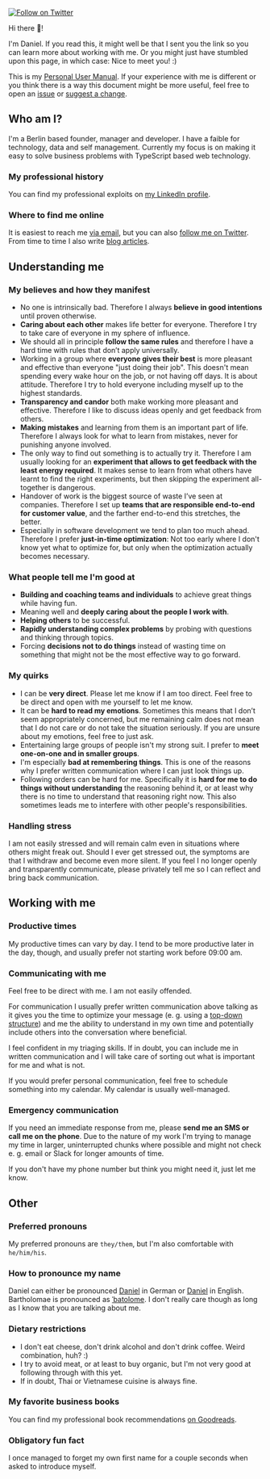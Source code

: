 [![Follow on Twitter](https://img.shields.io/twitter/follow/the_startup_cto?style=flat)](https://twitter.com/The_Startup_CTO?ref_src=twsrc%5Etfw)

Hi there 👋!

I'm Daniel. If you read this, it might well be that I sent you the link so you can learn more about working with me. Or you might just have stumbled upon this page, in which case: Nice to meet you! :)

This is my [Personal User Manual](https://theunconventionalroute.com/personal-user-manual/). If your experience with me is different or you think there is a way this document might be more useful, feel free to open an [issue](https://github.com/dbartholomae/dbartholomae/issues/new) or [suggest a change](https://github.com/dbartholomae/dbartholomae/edit/main/README.md).

## Who am I?

I'm a Berlin based founder, manager and developer. I have a faible for technology, data and self management. Currently my focus is on making it easy to solve business problems with TypeScript based web technology.

### My professional history

You can find my professional exploits on [my LinkedIn profile](https://www.linkedin.com/in/bartholomae/).

### Where to find me online

It is easiest to reach me [via email](mailto:info@bartholomae.name), but you can also [follow me on Twitter](https://twitter.com/intent/follow?original_referer=https%3A%2F%2Fgithub.com%2Fdbartholomae%2Fdbartholomae%2F&ref_src=twsrc%5Etfw&screen_name=The_Startup_CTO&tw_p=followbutton). From time to time I also write [blog articles](http://startup-cto.net/).

## Understanding me

### My believes and how they manifest

* No one is intrinsically bad. Therefore I always __believe in good intentions__ until proven otherwise.
* __Caring about each other__ makes life better for everyone. Therefore I try to take care of everyone in my sphere of influence.
* We should all in principle __follow the same rules__ and therefore I have a hard time with rules that don’t apply universally.
* Working in a group where __everyone gives their best__ is more pleasant and effective than everyone "just doing their job". This doesn't mean spending every wake hour on the job, or not having off days. It is about attitude. Therefore I try to hold everyone including myself up to the highest standards.
* __Transparency and candor__ both make working more pleasant and effective. Therefore I like to discuss ideas openly and get feedback from others.
* __Making mistakes__ and learning from them is an important part of life. Therefore I always look for what to learn from mistakes, never for punishing anyone involved.
* The only way to find out something is to actually try it. Therefore I am usually looking for an __experiment that allows to get feedback with the least energy required__. It makes sense to learn from what others have learnt to find the right experiments, but then skipping the experiment all-together is dangerous.
* Handover of work is the biggest source of waste I’ve seen at companies. Therefore I set up __teams that are responsible end-to-end for customer value__, and the farther end-to-end this stretches, the better.
* Especially in software development we tend to plan too much ahead. Therefore I prefer __just-in-time optimization__: Not too early where I don't know yet what to optimize for, but only when the optimization actually becomes necessary.

### What people tell me I'm good at

* __Building and coaching teams and individuals__ to achieve great things while having fun.
* Meaning well and __deeply caring about the people I work with__.
* __Helping others__ to be successful.
* __Rapidly understanding complex problems__ by probing with questions and thinking through topics.
* Forcing __decisions not to do things__ instead of wasting time on something that might not be the most effective way to go forward.

### My quirks

* I can be __very direct__. Please let me know if I am too direct. Feel free to be direct and open with me yourself to let me know.
* It can be __hard to read my emotions__. Sometimes this means that I don’t seem appropriately concerned, but me remaining calm does not mean that I do not care or do not take the situation seriously. If you are unsure about my emotions, feel free to just ask.
* Entertaining large groups of people isn't my strong suit. I prefer to __meet one-on-one and in smaller groups__.
* I'm especially __bad at remembering things__. This is one of the reasons why I prefer written communication where I can just look things up.
* Following orders can be hard for me. Specifically it is __hard for me to do things without understanding__ the reasoning behind it, or at least why there is no time to understand that reasoning right now. This also sometimes leads me to interfere with other people's responsibilities.

### Handling stress

I am not easily stressed and will remain calm even in situations where others might freak out. Should I ever get stressed out, the symptoms are that I withdraw and become even more silent. If you feel I no longer openly and transparently communicate, please privately tell me so I can reflect and bring back communication.

## Working with me

### Productive times

My productive times can vary by day. I tend to be more productive later in the day, though, and usually prefer not starting work before 09:00 am.

### Communicating with me

Feel free to be direct with me. I am not easily offended.

For communication I usually prefer written communication above talking as it gives you the time to optimize your message (e. g. using a [top-down structure](https://medium.com/lessons-from-mckinsey/the-pyramid-principle-f0885dd3c5c7)) and me the ability to understand in my own time and potentially include others into the conversation where beneficial.

I feel confident in my triaging skills. If in doubt, you can include me in written communication and I will take care of sorting out what is important for me and what is not.

If you would prefer personal communication, feel free to schedule something into my calendar. My calendar is usually well-managed.

### Emergency communication

If you need an immediate response from me, please __send me an SMS or call me on the phone__. Due to the nature of my work I'm trying to manage my time in larger, uninterrupted chunks where possible and might not check e. g. email or Slack for longer amounts of time.

If you don't have my phone number but think you might need it, just let me know.

## Other

### Preferred pronouns

My preferred pronouns are `they/them`, but I'm also comfortable with `he/him/his`.

### How to pronounce my name

Daniel can either be pronounced [Daniel](https://upload.wikimedia.org/wikipedia/commons/5/52/De-Daniel.ogg) in German or [Daniel](https://en.wiktionary.org/wiki/Daniel#Pronunciation) in English. Bartholomae is pronounced as [&#712;batolome](http://ipa-reader.xyz/?text=%E2%80%8B%CB%88%E2%80%8Bbatolome&voice=Marlene). I don't really care though as long as I know that you are talking about me.

### Dietary restrictions

* I don't eat cheese, don't drink alcohol and don't drink coffee. Weird combination, huh? :)
* I try to avoid meat, or at least to buy organic, but I'm not very good at following through with this yet.
* If in doubt, Thai or Vietnamese cuisine is always fine.

### My favorite business books

You can find my professional book recommendations [on Goodreads](https://www.goodreads.com/review/list/17045807-daniel-bartholomae?shelf=recommended-business-books).

### Obligatory fun fact

I once managed to forget my own first name for a couple seconds when asked to introduce myself.
